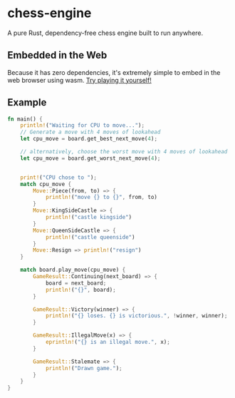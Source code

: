 # chess-engine

A pure Rust, dependency-free chess engine built to run anywhere.

## Embedded in the Web

Because it has zero dependencies, it's extremely simple to embed in the web browser using wasm. [Try playing it yourself!](https://adam-mcdaniel.github.io/chess-engine/docs/book/index.html)

## Example

```rust
fn main() {
    println!("Waiting for CPU to move...");
    // Generate a move with 4 moves of lookahead
    let cpu_move = board.get_best_next_move(4);

    // alternatively, choose the worst move with 4 moves of lookahead
    let cpu_move = board.get_worst_next_move(4);


    print!("CPU chose to ");
    match cpu_move {
        Move::Piece(from, to) => {
            println!("move {} to {}", from, to)
        }
        Move::KingSideCastle => {
            println!("castle kingside")
        }
        Move::QueenSideCastle => {
            println!("castle queenside")
        }
        Move::Resign => println!("resign")
    }

    match board.play_move(cpu_move) {
        GameResult::Continuing(next_board) => {
            board = next_board;
            println!("{}", board);
        }

        GameResult::Victory(winner) => {
            println!("{} loses. {} is victorious.", !winner, winner);
        }

        GameResult::IllegalMove(x) => {
            eprintln!("{} is an illegal move.", x);
        }

        GameResult::Stalemate => {
            println!("Drawn game.");
        }
    }
}

```